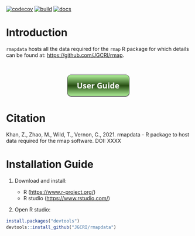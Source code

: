 <!-- badges: start -->
[![codecov](https://codecov.io/gh/JGCRI/rmapdata/branch/main/graph/badge.svg?token=XQ913U4IYM)](https://codecov.io/gh/JGCRI/rmapdata) 
[![build](https://github.com/JGCRI/rmapdata/workflows/build/badge.svg)](https://github.com/JGCRI/rmapdata/workflows/build/badge.svg)
[![docs](https://github.com/JGCRI/rmapdata/actions/workflows/docs.yaml/badge.svg?branch=main)](https://github.com/JGCRI/rmapdata/actions/workflows/docs.yaml)
<!-- badges: end -->


<!-- ------------------------>
<!-- ------------------------>
# <a name="Introduction"></a>Introduction
<!-- ------------------------>
<!-- ------------------------>

`rmapdata` hosts all the data required for the `rmap` R package for which details can be found at: https://github.com/JGCRI/rmap.

<br>

<p align="center">
<a href="https://jgcri.github.io/rmapdata/articles/vignette_map.html" target="_blank"><img src="https://github.com/JGCRI/jgcricolors/blob/main/vignettes/button_user_guide.PNG?raw=true" alt="https://jgcri.github.io/rmapdata/articles/vignette_map.html" height="60"/></a>
</p>


<!-- ------------------------>
<!-- ------------------------>
# <a name="Citation"></a>Citation
<!-- ------------------------>
<!-- ------------------------>

Khan, Z., Zhao, M., Wild, T., Vernon, C., 2021. rmapdata - R package to host data required for the rmap software. DOI: XXXX

<!-- ------------------------>
<!-- ------------------------>
# <a name="InstallGuide"></a>Installation Guide
<!-- ------------------------>
<!-- ------------------------>

1. Download and install:
    - R (https://www.r-project.org/)
    - R studio (https://www.rstudio.com/)  
    
    
2. Open R studio:

```r
install.packages("devtools")
devtools::install_github("JGCRI/rmapdata")
```
